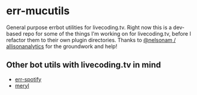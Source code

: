 # err-mucutils
General purpose errbot utilities for livecoding.tv.  Right now this is a dev-based repo for some of the things I'm working on for livecoding.tv, before I refactor them to their own plugin directories.  Thanks to [@nelsonam / allisonanalytics](https://github.com/nelsonam/meryl) for the groundwork and help!

## Other bot utils with livecoding.tv in mind
- [err-spotify](https://github.com/dyerrington/err-spotify)
- [meryl](https://github.com/nelsonam/meryl)
